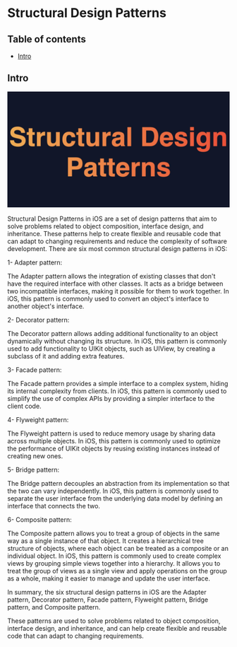 # Structural Design Patterns

## Table of contents

* [Intro](#Intro)




## Intro

![](img/p01.jpeg)


Structural Design Patterns in iOS are a set of design patterns that aim to solve problems related to object composition, interface design, and inheritance.
These patterns help to create flexible and reusable code that can adapt to changing requirements and reduce the complexity of software development.
There are six most common structural design patterns in iOS:

1- Adapter pattern:

The Adapter pattern allows the integration of existing classes that don't have the required interface with other classes. It acts as a bridge between two incompatible interfaces, making it possible for them to work together. In iOS, this pattern is commonly used to convert an object's interface to another object's interface.

2- Decorator pattern:

The Decorator pattern allows adding additional functionality to an object dynamically without changing its structure. In iOS, this pattern is commonly used to add functionality to UIKit objects, such as UIView, by creating a subclass of it and adding extra features.

3- Facade pattern:

The Facade pattern provides a simple interface to a complex system, hiding its internal complexity from clients. In iOS, this pattern is commonly used to simplify the use of complex APIs by providing a simpler interface to the client code.

4- Flyweight pattern:

The Flyweight pattern is used to reduce memory usage by sharing data across multiple objects. In iOS, this pattern is commonly used to optimize the performance of UIKit objects by reusing existing instances instead of creating new ones.

5- Bridge pattern:

The Bridge pattern decouples an abstraction from its implementation so that the two can vary independently. In iOS, this pattern is commonly used to separate the user interface from the underlying data model by defining an interface that connects the two.

6- Composite pattern:

The Composite pattern allows you to treat a group of objects in the same way as a single instance of that object. It creates a hierarchical tree structure of objects, where each object can be treated as a composite or an individual object. In iOS, this pattern is commonly used to create complex views by grouping simple views together into a hierarchy. It allows you to treat the group of views as a single view and apply operations on the group as a whole, making it easier to manage and update the user interface.

In summary, the six structural design patterns in iOS are the Adapter pattern, Decorator pattern, Facade pattern, Flyweight pattern, Bridge pattern, and Composite pattern.

These patterns are used to solve problems related to object composition, interface design, and inheritance, and can help create flexible and reusable code that can adapt to changing requirements.
